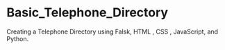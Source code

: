 # Basic_Telephone_Directory
Creating a Telephone Directory using Falsk, HTML , CSS , JavaScript, and Python.
